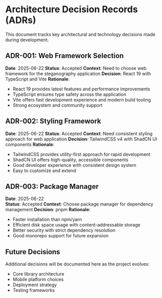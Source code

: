 # Architecture Decision Records (ADRs)

This document tracks key architectural and technology decisions made during development.

## ADR-001: Web Framework Selection

**Date**: 2025-06-22
**Status**: Accepted
**Context**: Need to choose web framework for the steganography application
**Decision**: React 19 with TypeScript and Vite
**Rationale**: 
- React 19 provides latest features and performance improvements
- TypeScript ensures type safety across the application
- Vite offers fast development experience and modern build tooling
- Strong ecosystem and community support

## ADR-002: Styling Framework

**Date**: 2025-06-22
**Status**: Accepted
**Context**: Need consistent styling approach for web application
**Decision**: TailwindCSS v4 with ShadCN UI components
**Rationale**:
- TailwindCSS provides utility-first approach for rapid development
- ShadCN UI offers high-quality, accessible components
- Good developer experience with consistent design system
- Easy to customize and extend

## ADR-003: Package Manager

**Date**: 2025-06-22  
**Status**: Accepted
**Context**: Choose package manager for dependency management
**Decision**: pnpm
**Rationale**:
- Faster installation than npm/yarn
- Efficient disk space usage with content-addressable storage
- Better security with strict dependency resolution
- Good monorepo support for future expansion

## Future Decisions

Additional decisions will be documented here as the project evolves:
- Core library architecture
- Mobile platform choices
- Deployment strategy
- Testing frameworks